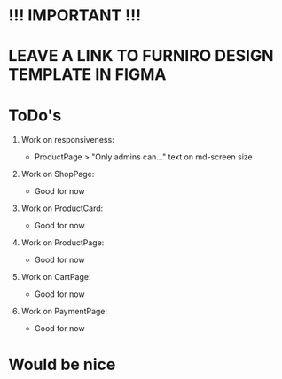 # !!! IMPORTANT !!!

# LEAVE A LINK TO FURNIRO DESIGN TEMPLATE IN FIGMA

# ToDo's

1. Work on responsiveness:

   - ProductPage > "Only admins can..." text on md-screen size

2. Work on ShopPage:

   - Good for now

3. Work on ProductCard:

   - Good for now

4. Work on ProductPage:

   - Good for now

5. Work on CartPage:

   - Good for now

6. Work on PaymentPage:

   - Good for now

# Would be nice
